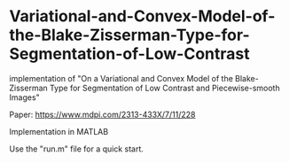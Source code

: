 # Variational-and-Convex-Model-of-the-Blake-Zisserman-Type-for-Segmentation-of-Low-Contrast
implementation of "On a Variational and Convex Model of the Blake-Zisserman Type for Segmentation of Low Contrast and Piecewise-smooth Images"

Paper: https://www.mdpi.com/2313-433X/7/11/228

Implementation in MATLAB

Use the "run.m" file for a quick start.
